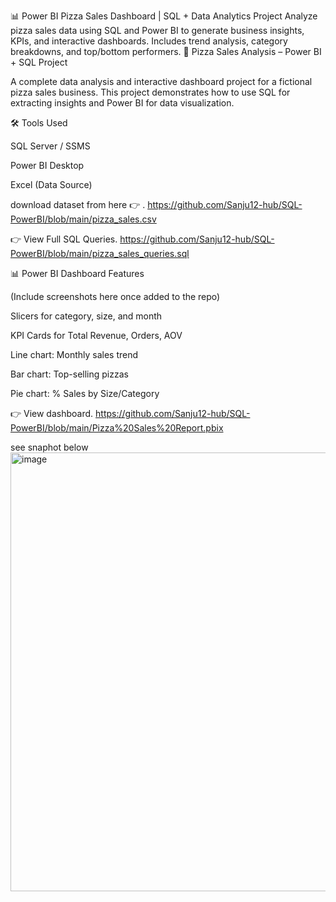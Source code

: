 📊 Power BI Pizza Sales Dashboard | SQL + Data Analytics Project Analyze pizza sales data using SQL and Power BI to generate business insights, KPIs, and interactive dashboards. Includes trend analysis, category breakdowns, and top/bottom performers.
🍕 Pizza Sales Analysis – Power BI + SQL Project

A complete data analysis and interactive dashboard project for a fictional pizza sales business. This project demonstrates how to use SQL for extracting insights and Power BI for data visualization.

🛠️ Tools Used

SQL Server / SSMS

Power BI Desktop

Excel (Data Source)

download dataset from here 👉 . https://github.com/Sanju12-hub/SQL-PowerBI/blob/main/pizza_sales.csv

👉 View Full SQL Queries. https://github.com/Sanju12-hub/SQL-PowerBI/blob/main/pizza_sales_queries.sql

📊 Power BI Dashboard Features

(Include screenshots here once added to the repo)

Slicers for category, size, and month

KPI Cards for Total Revenue, Orders, AOV

Line chart: Monthly sales trend

Bar chart: Top-selling pizzas

Pie chart: % Sales by Size/Category

👉 View dashboard. https://github.com/Sanju12-hub/SQL-PowerBI/blob/main/Pizza%20Sales%20Report.pbix

see snaphot below
<img width="1266" height="702" alt="image" src="https://github.com/user-attachments/assets/9d2238b7-58d9-4d01-b931-3c6ab23f295e" />
 

